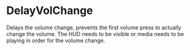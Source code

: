 # DelayVolChange
Delays the volume change, prevents the first volume press to actually change the volume. The HUD needs to be visible or media needs to be playing in order for the volume change.
